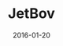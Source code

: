 ---
layout: site
title: "JetBov"
date: 2016-01-20
categories: [community]
version: 1.3.15
major: 1
minor: 3
patch: 15
slug: jetbov
link: https://app.jetbov.com
submitter: gzamboni
permalink: /sites/:slug
---